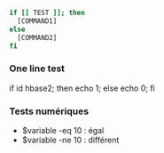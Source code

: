 ```bash
if [[ TEST ]]; then
  [COMMAND1]
else
  [COMMAND2]
fi
```

### One line test
if id hbase2; then echo 1; else echo 0; fi

### Tests numériques
- $variable -eq 10 : égal
- $variable -ne 10 : différent
